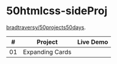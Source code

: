 # 50htmlcss-sideProj
[bradtraversy/50projects50days](https://github.com/bradtraversy/50projects50days).    


|  #  | Project                                                                                                                     | Live Demo                                                                         |
| :-: | --------------------------------------------------------------------------------------------------------------------------- | --------------------------------------------------------------------------------- |
| 01  | Expanding Cards |   |
